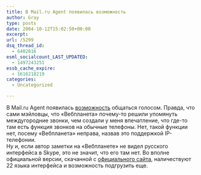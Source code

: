 ```yaml
---
title: В Mail.ru Agent появилась возможность
author: Gray
type: posts
date: 2004-10-12T15:02:50+00:00
excerpt:
url: /5299
dsq_thread_id:
  - 6402816
esml_socialcount_LAST_UPDATED:
  - 1497243251
essb_cache_expire:
  - 1616218219
categories:
  - Uncategorized

---
```








В Mail.ru Agent появилась <a href="http://webplanet.ru/news/internet/2004/10/12/aaaaaaaaaaaagent.html" target="_blank">возможность</a> общаться голосом. Правда, что сами мэйловцы, что &#171;Вебпланета&#187; почему-то решили упомянуть междугородние звонки, чем создали у меня впечатление, что где-то там есть функция звонков на обычные телефоны. Нет, такой функции нет, посему &#171;Вебпланета&#187; неправа, назвав это поддержкой IP-телефонии.  
Ну и, если автор заметки на &#171;Вебпланете&#187; не видел русского интерфейса в Skype, это не значит, что его там нет. Во вполне официальной версии, скачанной с <a href="http://www.skype.com/" target="_blank">официального сайта</a>, наличествуют 22 языка интерфейса и возможность подгрузить еще.